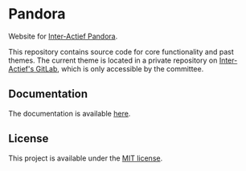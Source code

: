 # Pandora

Website for [Inter-Actief Pandora](https://iapandora.nl).

This repository contains source code for core functionality and past themes. The current theme is located in a private repository on [Inter-Actief's GitLab](https://gitlab.ia.utwente.nl), which is only accessible by the committee.

## Documentation
The documentation is available [here](docs/index.md).

## License

This project is available under the [MIT license](LICENSE.md).

